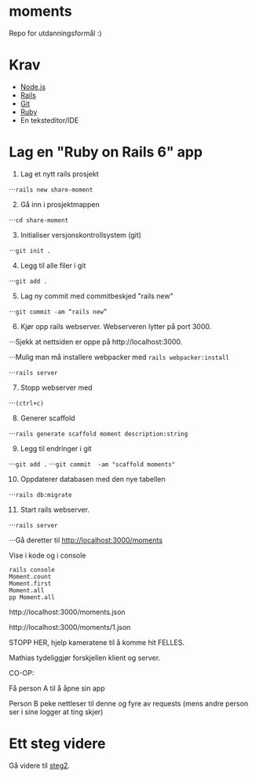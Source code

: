 # moments
Repo for utdanningsformål :)

# Krav

* [Node.js](https://nodejs.org/en/)
* [Rails](https://rubyonrails.org/)
* [Git](https://git-scm.com/)
* [Ruby](https://www.ruby-lang.org/en/)
* En teksteditor/IDE

# Lag en "Ruby on Rails 6" app

1. Lag et nytt rails prosjekt

⋅⋅⋅`rails new share-moment`

2. Gå inn i prosjektmappen

⋅⋅⋅`cd share-moment`

3. Initialiser versjonskontrollsystem (git)

⋅⋅⋅`git init .`

4. Legg til alle filer i git

⋅⋅⋅`git add .`

5. Lag ny commit med commitbeskjed "rails new"

⋅⋅⋅`git commit -am “rails new”`

6. Kjør opp rails webserver. Webserveren lytter på port 3000.

⋅⋅⋅Sjekk at nettsiden er oppe på http://localhost:3000.

⋅⋅⋅Mulig man må installere webpacker med `rails webpacker:install`

⋅⋅⋅`rails server`

7. Stopp webserver med

⋅⋅⋅`(ctrl+c)`

8. Generer scaffold

⋅⋅⋅`rails generate scaffold moment description:string`

9. Legg til endringer i git

⋅⋅⋅`git add .`
⋅⋅⋅`git commit  -am "scaffold moments"`

10. Oppdaterer databasen med den nye tabellen

⋅⋅⋅`rails db:migrate`

11. Start rails webserver.

⋅⋅⋅`rails server`

⋅⋅⋅Gå deretter til [http://localhost:3000/moments](http://localhost:3000/moments)

Vise i kode og i console

    rails console
    Moment.count
    Moment.first
    Moment.all
    pp Moment.all

http://localhost:3000/moments.json

http://localhost:3000/moments/1.json

STOPP HER, hjelp kameratene til å komme hit FELLES.

Mathias tydeliggjør forskjellen klient og server.

CO-OP:

Få person A til å åpne sin app

Person B peke nettleser til denne og fyre av requests (mens andre person ser i sine logger at ting skjer)

# Ett steg videre

Gå videre til [steg2](step2.md).
